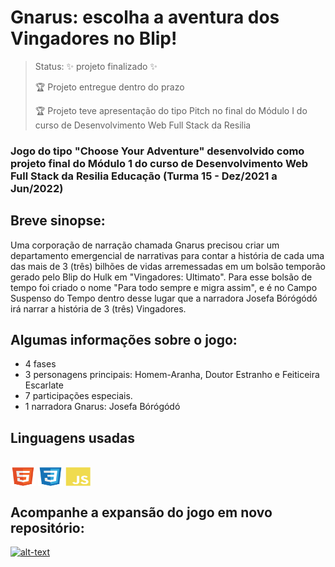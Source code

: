 <h1>Gnarus: escolha a aventura dos Vingadores no Blip!</h1>

> <p>Status: ✨ projeto finalizado ✨</p>
> <p>🏆 Projeto entregue dentro do prazo</p>
> <p>🏆 Projeto teve apresentação do tipo Pitch no final do Módulo I do curso de Desenvolvimento Web Full Stack da Resilia</p>

### Jogo do tipo "Choose Your Adventure" desenvolvido como projeto final do Módulo 1 do curso de Desenvolvimento Web Full Stack da Resilia Educação (Turma 15 - Dez/2021 a Jun/2022)

## Breve sinopse:
Uma corporação de narração chamada Gnarus precisou criar um departamento emergencial de narrativas para contar a história de cada uma das mais de 3 (três) bilhões de vidas arremessadas em um bolsão temporão gerado pelo Blip do Hulk em "Vingadores: Ultimato". Para esse bolsão de tempo foi criado o nome "Para todo sempre e migra assim", e é no Campo Suspenso do Tempo dentro desse lugar que a narradora Josefa Bórógódó irá narrar a história de 3 (três) Vingadores.

## Algumas informações sobre o jogo:

+ 4 fases
+ 3 personagens principais: Homem-Aranha, Doutor Estranho e Feiticeira Escarlate
+ 7 participações especiais.
+ 1 narradora Gnarus: Josefa Bórógódó

<h2>Linguagens usadas</h2>

<div style="display: inline_block"><br>
  <img align="center" alt="Rafa-HTML" height="30" width="40" src="https://raw.githubusercontent.com/devicons/devicon/master/icons/html5/html5-original.svg">
  <img align="center" alt="Rafa-CSS" height="30" width="40" src="https://raw.githubusercontent.com/devicons/devicon/master/icons/css3/css3-original.svg">
  <img align="center" alt="Rafa-Js" height="30" width="40" src="https://raw.githubusercontent.com/devicons/devicon/master/icons/javascript/javascript-plain.svg">
</div>

## Acompanhe a expansão do jogo em novo repositório:

<a href="https://github.com/irenacosta/Gnarus">![alt-text](https://user-images.githubusercontent.com/94466133/149836896-876ee185-541e-4907-92a0-6d7ae133fbfa.png)</a>
